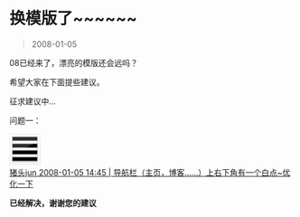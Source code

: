 # 换模版了~~~~~~ 

> 2008-01-05

<div class="pcs-article-content_ptkaiapt4bxy_baiduscarticle" id="detailArticleContent_ptkaiapt4bxy_baiduscarticle">
 <p>
  08已经来了，漂亮的模版还会远吗？
 </p>
 <p>
  希望大家在下面提些建议。
 </p>
 <p>
  征求建议中...
 </p>
 <p>
  问题一：
 </p>
 <p>
  <u>
   <a href="http://hi.baidu.com/zhutoujun" name="2938b73d19c4afc39f3d6225" target="_blank" title="http://hi.baidu.com/zhutoujun">
    <img src="images/b8a6c0ee2394bf48251f2e3ff0a6b605.jpg"/>
    <br/>
    猪头jun
   </a>
   2008-01-05 14:45 |             导航栏（主页，博客……）上右下角有一个白点~优化一下
  </u>
 </p>
 <strong>
  已经解决，谢谢您的建议
 </strong>
</div>


